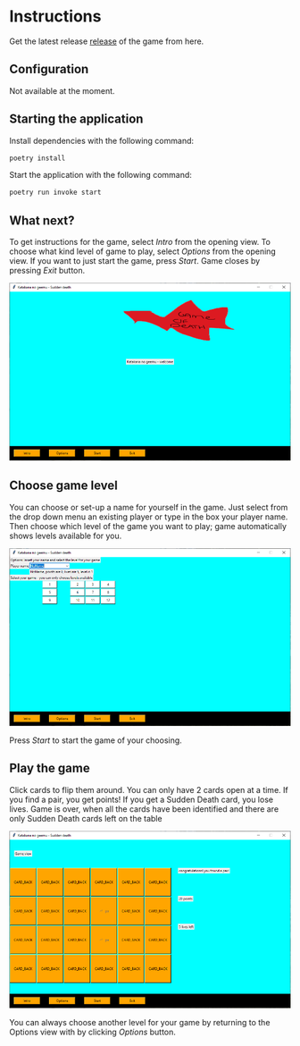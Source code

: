 # Instructions

Get the latest release [release](https://github.com/katriryt/ot-harjoitustyo/releases/tag/viikko6) of the game from here. 

## Configuration

Not available at the moment.

## Starting the application

Install dependencies with the following command:

```bash
poetry install
```

Start the application with the following command: 

```bash
poetry run invoke start
```

## What next?

To get instructions for the game, select _Intro_ from the opening view. To choose what kind level of game to play, select _Options_ from the opening view. If you want to just start the game, press _Start_. Game closes by pressing _Exit_ button.

![](./pictures/opening_view.png)

## Choose game level

You can choose or set-up a name for yourself in the game. Just select from the drop down menu an existing player or type in the box your player name. 
Then choose which level of the game you want to play; game automatically shows levels available for you.

![](./pictures/options_view.png)

Press _Start_ to start the game of your choosing.

## Play the game

Click cards to flip them around. You can only have 2 cards open at a time. 
If you find a pair, you get points! If you get a Sudden Death card, you lose lives. Game is over, when all the cards have been identified and there are only Sudden Death cards left on the table

![](./pictures/game_view.png)

You can always choose another level for your game by returning to the Options view with by clicking _Options_ button. 

